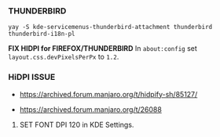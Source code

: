 ### THUNDERBIRD

`yay -S kde-servicemenus-thunderbird-attachment thunderbird thunderbird-i18n-pl` </br>

**FIX HIDPI for FIREFOX/THUNDERBIRD**
In `about:config` set `layout.css.devPixelsPerPx` to `1.2`.

### HiDPI ISSUE

- https://archived.forum.manjaro.org/t/hidpify-sh/85127/

- https://archived.forum.manjaro.org/t/26088

1. SET FONT DPI 120 in KDE Settings.

